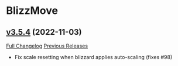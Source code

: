 # BlizzMove

## [v3.5.4](https://github.com/Kiatra/BlizzMove/tree/v3.5.4) (2022-11-03)
[Full Changelog](https://github.com/Kiatra/BlizzMove/compare/v3.5.3...v3.5.4) [Previous Releases](https://github.com/Kiatra/BlizzMove/releases)

- Fix scale resetting when blizzard applies auto-scaling (fixes #98)  

